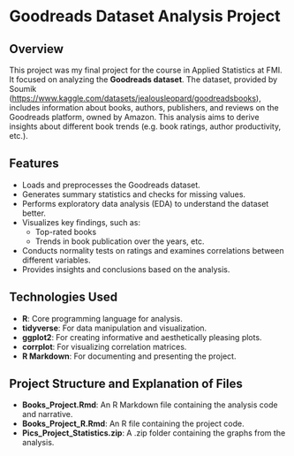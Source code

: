 # Goodreads Dataset Analysis Project

## Overview
This project was my final project for the course in Applied Statistics at FMI. It focused on analyzing the **Goodreads dataset**.
The dataset, provided by Soumik (https://www.kaggle.com/datasets/jealousleopard/goodreadsbooks), 
includes information about books, authors, publishers, and reviews on the Goodreads platform, owned by Amazon. 
This analysis aims to derive insights about different book trends (e.g. book ratings, author productivity, etc.).

## Features
- Loads and preprocesses the Goodreads dataset.
- Generates summary statistics and checks for missing values.
- Performs exploratory data analysis (EDA) to understand the dataset better.
- Visualizes key findings, such as:
  - Top-rated books
  - Trends in book publication over the years, etc.
- Conducts normality tests on ratings and examines correlations between different variables.
- Provides insights and conclusions based on the analysis.

## Technologies Used
- **R**: Core programming language for analysis.
- **tidyverse**: For data manipulation and visualization.
- **ggplot2**: For creating informative and aesthetically pleasing plots.
- **corrplot**: For visualizing correlation matrices.
- **R Markdown**: For documenting and presenting the project.

## Project Structure and Explanation of Files
- **Books_Project.Rmd**: An R Markdown file containing the analysis code and narrative.
- **Books_Project_R.Rmd**: An R file containing the project code.
- **Pics_Project_Statistics.zip**: A .zip folder containing the graphs from the analysis.
